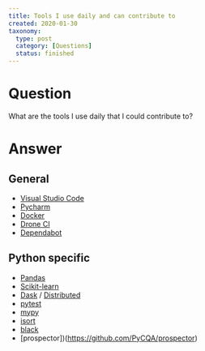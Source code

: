 ```yaml
---
title: Tools I use daily and can contribute to
created: 2020-01-30
taxonomy:
  type: post
  category: [Questions]
  status: finished
---
```


# Question
What are the tools I use daily that I could contribute to?

# Answer
## General
* [Visual Studio Code](https://github.com/microsoft/vscode)
* [Pycharm](https://github.com/JetBrains/intellij-community)
* [Docker](https://github.com/moby/moby)
* [Drone CI](https://github.com/drone/drone)
* [Dependabot](https://github.com/dependabot/dependabot-core)

## Python specific
* [Pandas](https://github.com/pandas-dev/pandas)
* [Scikit-learn](https://github.com/scikit-learn/scikit-learn)
* [Dask](https://github.com/dask/dask) / [Distributed](https://github.com/dask/distributed)
* [pytest](https://github.com/pytest-dev/pytest)
* [mypy](https://github.com/python/mypy)
* [isort](https://github.com/timothycrosley/isort)
* [black](https://github.com/psf/black)
* [prospector])(https://github.com/PyCQA/prospector)
